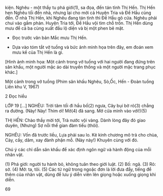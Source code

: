 kiện. Nghêu - một thầy tu phá giới(1), sa đọa, đến tán tỉnh Thị Hến. Thị Hến hẹn Nghêu tối đến nhà, nhưng lại cho mời cả Huyện Tria và Đề Hầu cùng đến. Ở nhà Thị Hến, khi Nghêu đang tán tỉnh thì Đề Hầu gõ cửa. Nghêu phải chui vào gầm phản. Huyện Tria tới, Đề Hầu vội tìm chỗ trốn. Thị Hến dùng mưu để cả ba cùng xuất đầu lộ diện và bị một phen bẽ mặt.

- Đọc trước văn bản Mắc mưu Thị Hến.

- Dựa vào tóm tắt vở tuồng và bức ảnh minh họa trên đây, em đoán xem mưu kế của Thị Hến là gì.

[Hình ảnh minh họa: Một cảnh trong vở tuồng với hai người đang đứng trên sân khấu, một người mặc áo dài truyền thống và một người mặc trang phục khác.]

Một cảnh trong vở tuồng
(Phim sân khấu Nghêu, Sò,Ốc, Hến -
Đoàn tuồng Liên khu V, 1967)

2 Đọc hiểu

LỚP 19
[...]
NGHÊU: Trời tăm tối đi hầu bố(2) ngưa,
         Cây bụi bờ rỏ(3) chẳng ra đường.
         (Này! Này! Thím ơi! Mở(4) đã sang. Mở cửa
mình vào với!)(5)

THỊ HẾN: Chào thầy mời tới,
          Trà nước vội vàng.
          Dành lòng đây đó giao duyên,
          (Nhưng) Sợ nỗi thế gian đàm tiếu (thôi).

NGHÊU: Vốn đã trước liều,
        Lựa phải sau lo.
        Kẻ kinh chương mô trả cho chùa,
        Cày, cấy, dâm, xay đành phận mỗ.
        (Này này!) Khuyên cùng với đó.

Chú ý các chỉ dẫn sân
khấu để xác định ngôn
ngữ và hành động của
mỗi nhân vật.

(1) Phá giới: người tu hành bỏ, không tuân theo giới luật.
(2) Bố: ngã.
(3) Rỏ: sờ.
(4) Mở: ta, tôi.
(5) Các từ ngữ trong ngoặc đơn là lời đưa đẩy, tiếng để thêm của nhân vật, dùng để lưu ý diễn viên lên giọng hoặc xuống giọng khi diễn.

69